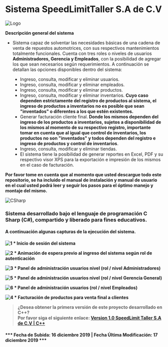 # Sistema SpeedLimitTaller S.A de C.V

![Logo](https://user-images.githubusercontent.com/44457989/70967845-33b88700-205d-11ea-965f-5e23a387b91a.png)

<b>Descripción general del sistema</b>
<ul>
  <li>Sistema capaz de solventar las necesidades básicas de una cadena de venta de repuestos automotrices, con sus respectivos mantenimientos totalmente funcionales. Cuenta con tres roles o niveles de usuarios <b>Administradores, Gerencia y Empleados</b>, con la posibilidad de agregar los que sean necesarios según requerimientos. A continuación se detallan las opciones disponibles dentro del sistema:</li>
  <ul>
    <li type="disc">Ingreso, consulta, modificar y eliminar usuarios.</li>
    <li type="disc">Ingreso, consulta, modificar y eliminar empleados.</li>
    <li type="disc">Ingreso, consulta, modificar y eliminar productos.</li>
    <li type="disc">Ingreso, consulta, modificar y eliminar inventarios. <b>Cuyo caso dependen estrictamente del registro de productos al sistema, el ingreso de productos a inventarios no es posible que sean "inventados" o diferentes a los que estén existentes.</b></li>
    <li type="disc">Generar facturación cliente final.<b> Donde los mismos dependen del ingreso de los productos a inventarios, sujetos a disponibilidad de los mismos al momento de su respectivo registro, importante tomar en cuenta que al igual que control de inventarios, los productos no son "inventados" y todos dependen del registro e ingreso de productos y control de inventarios</b>.</li>
    <li type="disc">Ingreso, consulta, modificar y eliminar tiendas.</li>
    <li type="disc">El sistema tiene la posibilidad de generar reportes en Excel, PDF y su respectivo visor XPS para la exportación e impresión de los mismos en el caso de facturación.</li>
  </ul>
</ul>
<b>Por favor tome en cuenta que al momento que usted descargue todo este repositorio, se ha incluido el manual de instalación y manual de usuario en el cual usted podrá leer y seguir los pasos para el óptimo manejo y montaje del mismo.</b><br>

![CSharp](https://user-images.githubusercontent.com/44457989/70968018-afb2cf00-205d-11ea-9b79-2ff5a0a100ac.png)

<h3>Sistema desarrollado bajo el lenguaje de programación C Sharp (C#), compartido y liberado para fines educativos.</h3>

<h4>A continuación algunas capturas de la ejecución del sistema.<h4>
  
![1](https://user-images.githubusercontent.com/44457989/70968352-9a8a7000-205e-11ea-8fb8-99fd535597aa.PNG)
<b>* Inicio de sesión del sistema</b>

![2](https://user-images.githubusercontent.com/44457989/70968402-c4dc2d80-205e-11ea-8976-a89ac255df2b.PNG)
<b> * Animación de espera previo al ingreso del sistema según rol de autenticación</b>

![3](https://user-images.githubusercontent.com/44457989/70968550-23091080-205f-11ea-9166-422d2e540314.PNG)
<b> * Panel de administración usuarios nivel (rol / nivel Administradores)</b>

![5](https://user-images.githubusercontent.com/44457989/70968827-ea1d6b80-205f-11ea-95dd-d8286195adc3.PNG)
<b> * Panel de administración usuarios nivel (rol / nivel Gerencia General)</b>

![6](https://user-images.githubusercontent.com/44457989/70968940-349ee800-2060-11ea-81e4-6c5b663a686e.PNG)
<b> * Panel de administración usuarios (rol / nivel Empleados)</b>

![4](https://user-images.githubusercontent.com/44457989/70968636-619ecb00-205f-11ea-8860-cbfd785d1d26.PNG)
<b> * Facturación de productos para venta final a clientes</b>

> ¿Desea obtener la primera versión de este proyecto desarrollado en C++? <br>
<b>Por favor siga el siguiente enlace:  </b>
[Version 1.0 SpeedLimit Taller S.A de C.V  |  C++](https://github.com/DanielRivera03/Sistema-Venta-Repuestos)

<h4>*** Fecha de Subida: 16 diciembre 2019    |     Fecha Última Modificación: 17 diciembre 2019 ***</h4>
